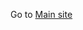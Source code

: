 Go to <a href="/demo">Main site</a>

<script>
   window.location.href = window.location.href + '/demo';
</script>
